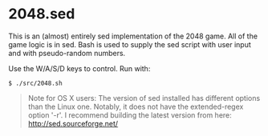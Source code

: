 2048.sed
========

This is an (almost) entirely sed implementation of the 2048 game. All of the game logic is in sed. Bash is used to supply the sed script with user input and with pseudo-random numbers.

Use the W/A/S/D keys to control. Run with:

    $ ./src/2048.sh

> Note for OS X users: The version of sed installed has different options than the Linux one. Notably, it does not have the extended-regex option '-r'. I recommend building the latest version from here: http://sed.sourceforge.net/

